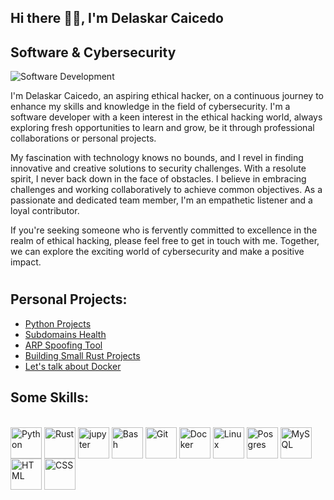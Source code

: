 ## Hi there 👋🏾, I'm Delaskar Caicedo
## **Software & Cybersecurity**
![Software Development](https://pbs.twimg.com/profile_banners/1634900716883001345/1682798100/1500x500)

I'm Delaskar Caicedo, an aspiring ethical hacker, on a continuous journey to enhance my skills and knowledge in the field of cybersecurity. I'm a software developer with a keen interest in the ethical hacking world, always exploring fresh opportunities to learn and grow, be it through professional collaborations or personal projects.

My fascination with technology knows no bounds, and I revel in finding innovative and creative solutions to security challenges. With a resolute spirit, I never back down in the face of obstacles. I believe in embracing challenges and working collaboratively to achieve common objectives. As a passionate and dedicated team member, I'm an empathetic listener and a loyal contributor.

If you're seeking someone who is fervently committed to excellence in the realm of ethical hacking, please feel free to get in touch with me. Together, we can explore the exciting world of cybersecurity and make a positive impact.

#

## Personal Projects:
- <a href="https://github.com/delaskar/python_projects">Python Projects</a>
- <a href="https://github.com/delaskar/okay_verify_200">Subdomains Health</a>
- <a href="https://github.com/delaskar/ARP_Spoofing_Tool">ARP Spoofing Tool</a>
- <a href="https://github.com/delaskar/building_small_rust_projects">Building Small Rust Projects</a>
- <a href="https://github.com/delaskar/Lets-talk-about-Docker">Let's talk about Docker</a>


## Some Skills:
  
<div style="display: inline block"><br>
  <img align="center" alt="Python" height="50" width="50" src="https://cdn.jsdelivr.net/gh/devicons/devicon/icons/python/python-original.svg"/>
  <img align="center" alt="Rust" height="50" width="50" src="https://cdn.jsdelivr.net/gh/devicons/devicon/icons/rust/rust-plain.svg" />
  <!--<img align="center" alt="Go" height="50" width="50" src="https://cdn.jsdelivr.net/gh/devicons/devicon/icons/go/go-original-wordmark.svg" />-->
  <img align="center" alt="jupyter" height="50" width="50" src="https://cdn.jsdelivr.net/gh/devicons/devicon/icons/jupyter/jupyter-original-wordmark.svg" />
  <img align="center" alt="Bash" height="50" width="50" src="https://cdn.jsdelivr.net/gh/devicons/devicon/icons/bash/bash-original.svg" />    
  <img align="center" alt="Git" height="50" width="50" src="https://cdn.jsdelivr.net/gh/devicons/devicon/icons/git/git-original.svg" />
  <img align="center" alt="Docker" height="50" width="50" src="https://cdn.jsdelivr.net/gh/devicons/devicon/icons/docker/docker-original-wordmark.svg" />    
  <img align="center" alt="Linux" height="50" width="50" src="https://cdn.jsdelivr.net/gh/devicons/devicon/icons/linux/linux-original.svg" />
  <img align="center" alt="Posgres" height="50" width="50" src="https://cdn.jsdelivr.net/gh/devicons/devicon/icons/postgresql/postgresql-original.svg" />
  <img align="center" alt="MySQL" height="50" width="50" src="https://cdn.jsdelivr.net/gh/devicons/devicon/icons/mysql/mysql-original-wordmark.svg" />
  <!--<img align="center" alt="Django" height="50" width="50" src="https://cdn.jsdelivr.net/gh/devicons/devicon/icons/django/django-plain.svg" />-->
  <!--<img align="center" alt="FastAPI" height="50" width="50" src="https://cdn.jsdelivr.net/gh/devicons/devicon/icons/fastapi/fastapi-original.svg" />-->
  <img align="center" alt="HTML" height="50" width="50" src="https://cdn.jsdelivr.net/gh/devicons/devicon/icons/html5/html5-original.svg" />
  <img align="center" alt="CSS" height="50" width="50" src="https://cdn.jsdelivr.net/gh/devicons/devicon/icons/css3/css3-original.svg" />   
</div>

##


